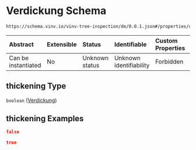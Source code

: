 # Verdickung Schema

```txt
https://schema.vinv.io/vinv-tree-inspection/de/0.0.1.json#/properties/crown/properties/thickening
```



| Abstract            | Extensible | Status         | Identifiable            | Custom Properties | Additional Properties | Access Restrictions | Defined In                                                                                                                 |
| :------------------ | :--------- | :------------- | :---------------------- | :---------------- | :-------------------- | :------------------ | :------------------------------------------------------------------------------------------------------------------------- |
| Can be instantiated | No         | Unknown status | Unknown identifiability | Forbidden         | Allowed               | none                | [dereferenced.doc.json\*](../../../../../../vinv-schemas/vinv-tree/out/0.0.1/dereferenced.doc.json "open original schema") |

## thickening Type

`boolean` ([Verdickung](dereferenced-properties-stamm-properties-verdickung.md))

## thickening Examples

```json
false
```

```json
true
```
